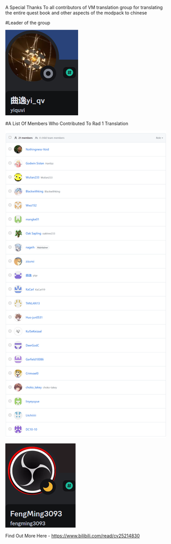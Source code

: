A Special Thanks To all  contributors of VM translation group for translating the entire quest book
and other aspects of the modpack to chinese

#Leader of the group

![yiquvi](yiquvi.png)

#A List Of Members Who Contributed To Rad 1 Translation

![A Full List Of The Groups Members](vmtranslationgroup.png)

![fengming3093](fengming3093.png)

Find Out More Here - https://www.bilibili.com/read/cv25214830
